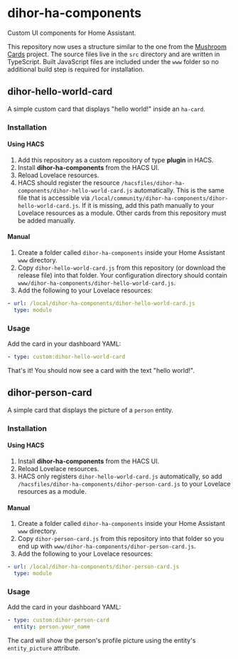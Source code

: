 # dihor-ha-components

Custom UI components for Home Assistant.

This repository now uses a structure similar to the one from the [Mushroom Cards](https://github.com/piitaya/lovelace-mushroom) project. The source files live in the `src` directory and are written in TypeScript. Built JavaScript files are included under the `www` folder so no additional build step is required for installation.

## dihor-hello-world-card

A simple custom card that displays "hello world!" inside an `ha-card`.

### Installation

#### Using HACS

1. Add this repository as a custom repository of type **plugin** in HACS.
2. Install **dihor-ha-components** from the HACS UI.
3. Reload Lovelace resources.
4. HACS should register the resource
   `/hacsfiles/dihor-ha-components/dihor-hello-world-card.js` automatically.
   This is the same file that is accessible via
   `/local/community/dihor-ha-components/dihor-hello-world-card.js`.
   If it is missing, add this path manually to your Lovelace resources as a
   module.
   Other cards from this repository must be added manually.

#### Manual

1. Create a folder called `dihor-ha-components` inside your Home Assistant
   `www` directory.
2. Copy `dihor-hello-world-card.js` from this repository (or download the
   release file) into that folder. Your configuration directory should contain
   `www/dihor-ha-components/dihor-hello-world-card.js`.
3. Add the following to your Lovelace resources:

```yaml
- url: /local/dihor-ha-components/dihor-hello-world-card.js
  type: module
```

### Usage

Add the card in your dashboard YAML:

```yaml
- type: custom:dihor-hello-world-card
```

That's it! You should now see a card with the text "hello world!".


## dihor-person-card

A simple card that displays the picture of a `person` entity.

### Installation

#### Using HACS

1. Install **dihor-ha-components** from the HACS UI.
2. Reload Lovelace resources.
3. HACS only registers `dihor-hello-world-card.js` automatically, so add
   `/hacsfiles/dihor-ha-components/dihor-person-card.js` to your Lovelace
   resources as a module.

#### Manual

1. Create a folder called `dihor-ha-components` inside your Home Assistant
   `www` directory.
2. Copy `dihor-person-card.js` from this repository into that folder so you
   end up with `www/dihor-ha-components/dihor-person-card.js`.
3. Add the following to your Lovelace resources:

```yaml
- url: /local/dihor-ha-components/dihor-person-card.js
  type: module
```

### Usage

Add the card in your dashboard YAML:

```yaml
- type: custom:dihor-person-card
  entity: person.your_name
```

The card will show the person's profile picture using the entity's `entity_picture` attribute.
